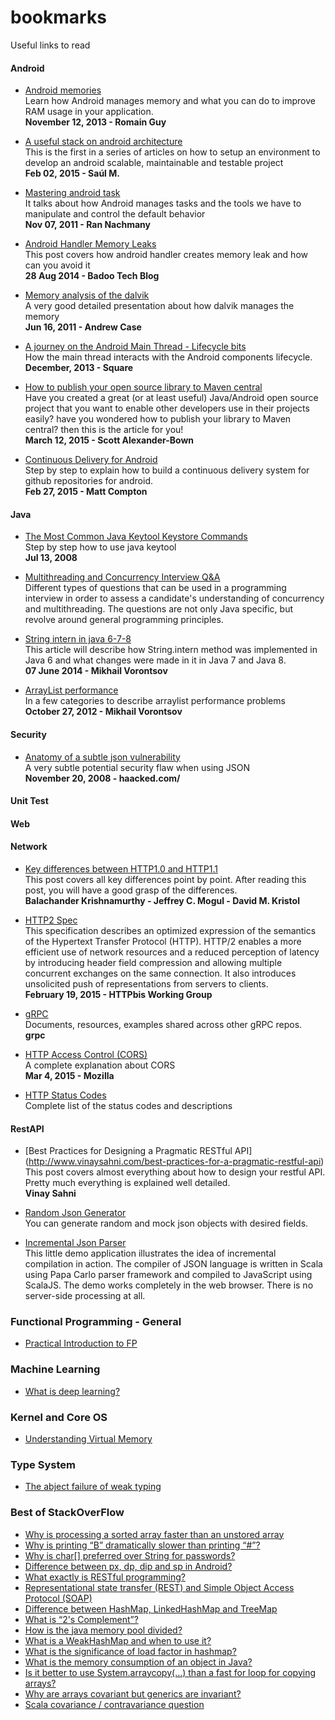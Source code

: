 # bookmarks
Useful links to read


#### Android
- [Android memories](https://speakerdeck.com/romainguy/android-memories) <br>
Learn how Android manages memory and what you can do to improve RAM usage in your application. <br>
**November 12, 2013 - Romain Guy**

- [A useful stack on android architecture](http://saulmm.github.io/2015/02/02/A%20useful%20stack%20on%20android%20%231,%20architecture/?utm_term=0_4eb677ad19-95a2a28863-337838825&utm_content=buffere9dec&utm_medium=social&utm_source=twitter.com&utm_campaign=buffer) <br>
This is the first in a series of articles on how to setup an environment to develop an android scalable, maintainable and testable project <br>
**Feb 02, 2015 - Saúl M.**

- [Mastering android task](http://www.slideshare.net/RanNachmany/manipulating-android-tasks-and-back-stack)<br>
It talks about how Android manages tasks and the tools we have to manipulate and control the default behavior <br>
**Nov 07, 2011 - Ran Nachmany**

- [Android Handler Memory Leaks](https://techblog.badoo.com/blog/2014/08/28/android-handler-memory-leaks?utm_content=bufferd5f63&utm_medium=social&utm_source=twitter.com&utm_campaign=buffer) <br>
This post covers how android handler creates memory leak and how can you avoid it <br>
**28 Aug 2014 - Badoo Tech Blog**

- [Memory analysis of the dalvik](http://www.slideshare.net/SOURCEConference/forensic-memory-analysis-of-androids-dalvik-virtual-machine) <br>
A very good detailed presentation about how dalvik manages the memory <br>
**Jun 16, 2011 - Andrew Case** 

- [A journey on the Android Main Thread - Lifecycle bits](https://corner.squareup.com/2013/12/android-main-thread-2.html) <br>
How the main thread interacts with the Android components lifecycle. <br>
**December, 2013 - Square**

- [How to publish your open source library to Maven central](http://intohand.com/blog/post/how-to-publish-your-open-source-library-to-maven-central) <br>
Have you created a great (or at least useful) Java/Android open source project that you want to enable other developers use in their projects easily? have you wondered how to publish your library to Maven central? then this is the article for you!  <br>
**March 12, 2015 - Scott Alexander-Bown**

- [Continuous Delivery for Android](http://www.bignerdranch.com/blog/continuous-delivery-for-android) <br>
Step by step to explain how to build a continuous delivery system for github repositories for android. <br>
**Feb 27, 2015 - Matt Compton**

#### Java
- [The Most Common Java Keytool Keystore Commands](https://www.sslshopper.com/article-most-common-java-keytool-keystore-commands.html) <br>
Step by step how to use java keytool <br>
**Jul 13, 2008**

- [Multithreading and Concurrency Interview Q&A](http://www.javacodegeeks.com/2014/11/multithreading-concurrency-interview-questions-answers.html) <br>
Different types of questions that can be used in a programming interview in order to assess a candidate's understanding of concurrency and multithreading.  The questions are not only Java specific, but revolve around general programming principles.

- [String intern in java 6-7-8](http://java-performance.info/string-intern-in-java-6-7-8/) <br>
This article will describe how String.intern method was implemented in Java 6 and what changes were made in it in Java 7 and Java 8. <br>
**07 June 2014 - Mikhail Vorontsov**

- [ArrayList performance](http://java-performance.info/arraylist-performance/) <br>
In a few categories to describe arraylist performance problems <br>
**October 27, 2012 - Mikhail Vorontsov**

#### Security
- [Anatomy of a subtle json vulnerability](http://haacked.com/archive/2008/11/20/anatomy-of-a-subtle-json-vulnerability.aspx/)<br> A very subtle potential security flaw when using JSON <br>
**November 20, 2008 - haacked.com/**
 
#### Unit Test

#### Web

#### Network

- [Key differences between HTTP1.0 and HTTP1.1](http://www8.org/w8-papers/5c-protocols/key/key.html) <br>
This post covers all key differences point by point. After reading this post, you will have a good grasp of the differences. <br>
**Balachander Krishnamurthy - 	Jeffrey C. Mogul -	David M. Kristol**

- [HTTP2 Spec](http://http2.github.io/http2-spec/index.html) <br>
This specification describes an optimized expression of the semantics of the Hypertext Transfer Protocol (HTTP). HTTP/2 enables a more efficient use of network resources and a reduced perception of latency by introducing header field compression and allowing multiple concurrent exchanges on the same connection. It also introduces unsolicited push of representations from servers to clients.  <br>
**February 19, 2015 - HTTPbis Working Group**

- [gRPC](https://github.com/grpc/grpc-common) <br>
Documents, resources, examples shared across other gRPC repos. <br>
**grpc**

- [HTTP Access Control (CORS)](https://developer.mozilla.org/en-US/docs/Web/HTTP/Access_control_CORS) <br>
A complete explanation about CORS<br>
**Mar 4, 2015 - Mozilla**

- [HTTP Status Codes](http://www.w3.org/Protocols/rfc2616/rfc2616-sec10.html) <br>
Complete list of the status codes and descriptions

#### RestAPI
- [Best Practices for Designing a Pragmatic RESTful API] (http://www.vinaysahni.com/best-practices-for-a-pragmatic-restful-api) <br>
This post covers almost everything about how to design your restful API. Pretty much everything is explained well detailed. <br>
**Vinay Sahni**

- [Random Json Generator](http://beta.json-generator.com/) <br>
You can generate random and mock json objects with desired fields.

- [Incremental Json Parser](http://lakhin.com/projects/papa-carlo/demo/) <br>
This little demo application illustrates the idea of incremental compilation in action.
The compiler of JSON language is written in Scala using Papa Carlo parser framework and compiled to JavaScript using ScalaJS. The demo works completely in the web browser. There is no server-side processing at all. 

### Functional Programming - General
- [Practical Introduction to FP](http://maryrosecook.com/blog/post/a-practical-introduction-to-functional-programming)

### Machine Learning
- [What is deep learning?](http://getprismatic.com/story/1421371580482)

### Kernel and Core OS
- [Understanding Virtual Memory](http://www.redhat.com/magazine/001nov04/features/vm/)

### Type System
- [The abject failure of weak typing](http://techblog.realestate.com.au/the-abject-failure-of-weak-typing/)

### Best of StackOverFlow
- [Why is processing a sorted array faster than an unstored array](http://stackoverflow.com/questions/11227809/why-is-processing-a-sorted-array-faster-than-an-unsorted-array?rq=1)
- [Why is printing “B” dramatically slower than printing “#”?](http://stackoverflow.com/questions/21947452/why-is-printing-b-dramatically-slower-than-printing)
- [Why is char[] preferred over String for passwords?](http://stackoverflow.com/questions/8881291/why-is-char-preferred-over-string-for-passwords)
- [Difference between px, dp, dip and sp in Android?](http://stackoverflow.com/questions/2025282/difference-between-px-dp-dip-and-sp-in-android)
- [What exactly is RESTful programming?](http://stackoverflow.com/questions/671118/what-exactly-is-restful-programming)
- [Representational state transfer (REST) and Simple Object Access Protocol (SOAP)](http://stackoverflow.com/questions/209905/representational-state-transfer-rest-and-simple-object-access-protocol-soap)
- [Difference between HashMap, LinkedHashMap and TreeMap](http://stackoverflow.com/questions/2889777/difference-between-hashmap-linkedhashmap-and-treemap)
- [What is “2's Complement”?](http://stackoverflow.com/questions/1049722/what-is-2s-complement)
- [How is the java memory pool divided?](http://stackoverflow.com/questions/1262328/how-is-the-java-memory-pool-divided)
- [What is a WeakHashMap and when to use it?](http://stackoverflow.com/questions/5511279/what-is-a-weakhashmap-and-when-to-use-it)
- [What is the significance of load factor in hashmap?](http://stackoverflow.com/questions/10901752/what-is-the-significance-of-load-factor-in-hashmap)
- [What is the memory consumption of an object in Java?](http://stackoverflow.com/questions/258120/what-is-the-memory-consumption-of-an-object-in-java)
- [Is it better to use System.arraycopy(…) than a fast for loop for copying arrays?](http://stackoverflow.com/questions/18638743/is-it-better-to-use-system-arraycopy-than-a-fast-for-loop-for-copying-array)
- [Why are arrays covariant but generics are invariant?](http://stackoverflow.com/questions/18666710/why-are-arrays-covariant-but-generics-are-invariant)
- [Scala covariance / contravariance question](http://stackoverflow.com/questions/663254/scala-covariance-contravariance-question)
